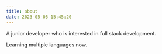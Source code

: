 ```yaml
---
title: about
date: 2023-05-05 15:45:20
---
```


A junior developer who is interested in full stack development.

Learning multiple languages now.